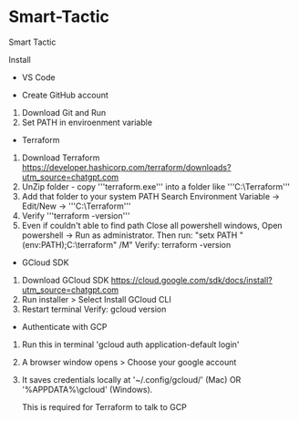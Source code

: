 # Smart-Tactic
Smart Tactic 

Install
- VS Code

- Create GitHub account
1. Download Git and Run 
2. Set PATH in enviroenment variable

- Terraform
1. Download Terraform https://developer.hashicorp.com/terraform/downloads?utm_source=chatgpt.com
2. UnZip folder - copy '''terraform.exe''' into a folder like '''C:\Terraform\'''
3. Add that folder to your system PATH
    Search Environment Variable -> Edit/New -> '''C:\Terraform'''
4. Verify 
    '''terraform -version'''
5. Even if couldn't able to find path
    Close all powershell windows, Open powershell -> Run as administrator. Then run:
    "setx PATH "$($env:PATH);C:\terraform" /M"
    Verify: terraform -version

- GCloud SDK
1. Download GCloud SDK https://cloud.google.com/sdk/docs/install?utm_source=chatgpt.com
2. Run installer > Select Install GCloud CLI
3. Restart terminal
    Verify: gcloud version

- Authenticate with GCP
1. Run this in terminal 
    'gcloud auth application-default login'
2. A browser window opens > Choose your google account
3. It saves credentials locally at '~/.config/gcloud/' (Mac) OR '%APPDATA%\gcloud\' (Windows).

    This is required for Terraform to talk to GCP
